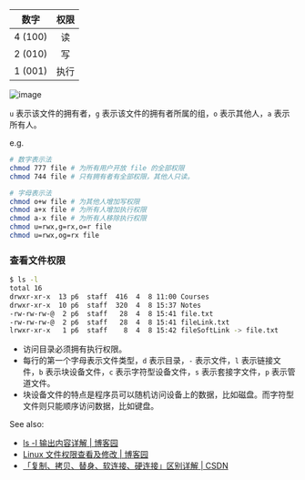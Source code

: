 |  数字   | 权限 |
| :-----: | :--: |
| 4 (100) |  读  |
| 2 (010) |  写  |
| 1 (001) | 执行 |

![image](https://www.runoob.com/wp-content/uploads/2014/08/rwx-standard-unix-permission-bits.png)

`u` 表示该文件的拥有者，`g` 表示该文件的拥有者所属的组，`o` 表示其他人，`a` 表示所有人。

e.g.

```bash
# 数字表示法
chmod 777 file # 为所有用户开放 file 的全部权限
chmod 744 file # 只有拥有者有全部权限，其他人只读。

# 字母表示法
chmod o+w file # 为其他人增加写权限
chmod a+x file # 为所有人增加执行权限
chmod a-x file # 为所有人移除执行权限
chmod u=rwx,g=rx,o=r file
chmod u=rwx,og=rx file
```

### 查看文件权限

```sh
$ ls -l
total 16
drwxr-xr-x  13 p6  staff  416  4  8 11:00 Courses
drwxr-xr-x  10 p6  staff  320  4  8 15:37 Notes
-rw-rw-rw-@  2 p6  staff   28  4  8 15:41 file.txt
-rw-rw-rw-@  2 p6  staff   28  4  8 15:41 fileLink.txt
lrwxr-xr-x   1 p6  staff    8  4  8 15:42 fileSoftLink -> file.txt
```

- 访问目录必须拥有执行权限。
- 每行的第一个字母表示文件类型，`d` 表示目录，`-` 表示文件，`l` 表示链接文件，`b` 表示块设备文件，`c` 表示字符型设备文件，`s` 表示套接字文件，`p` 表示管道文件。
- 块设备文件的特点是程序员可以随机访问设备上的数据，比如磁盘。而字符型文件则只能顺序访问数据，比如键盘。

See also:

- [ls -l 输出内容详解 | 博客园](https://www.cnblogs.com/justmine/p/9053419.html)
- [Linux 文件权限查看及修改 | 博客园](https://www.cnblogs.com/cb0327/p/6189586.html)
- [「复制、拷贝、替身、软连接、硬连接」区别详解 | CSDN](https://blog.csdn.net/woodpeck/article/details/78761219)
